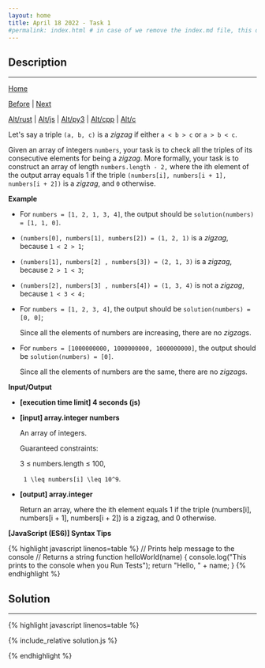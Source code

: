 ```yaml
---
layout: home
title: April 18 2022 - Task 1
#permalink: index.html # in case of we remove the index.md file, this doc will be the index page
---
```


<div class="row">
<div class="columnStmt" markdown="1">

## Description
------

[Home](../README.md)

[Before](../220415_Task_4/README.md) | [Next](../220418_Task_2/README.md)

[Alt/rust](./Alt_rust/README.md) | [Alt/js](./Alt_js/README.html) | [Alt/py3](./Alt_py3/README.md) | [Alt/cpp](./Alt_cpp/README.md) | [Alt/c](./Alt_c/README.md)

Let's say a triple `(a, b, c)` is a *zigzag* if either `a < b > c` or `a > b < c`.

Given an array of integers `numbers`, your task is to check all the triples of its consecutive elements for being a *zigzag*. More formally, your task is to construct an array of length `numbers.length - 2,` where the ith element of the output array equals 1 if the triple `(numbers[i], numbers[i + 1], numbers[i + 2])` is a *zigzag*, and `0` otherwise.


**Example**

-   For `numbers = [1, 2, 1, 3, 4]`, the output should be `solution(numbers) = [1, 1, 0]`.

-   `(numbers[0], numbers[1], numbers[2]) = (1, 2, 1)` is a *zigzag*, because `1 < 2 > 1`;
-   `(numbers[1], numbers[2] , numbers[3]) = (2, 1, 3)` is a *zigzag*, because `2 > 1 < 3`;
-   `(numbers[2], numbers[3] , numbers[4]) = (1, 3, 4)` is not a *zigzag*, because `1 < 3 < 4;`

-   For `numbers = [1, 2, 3, 4]`, the output should be `solution(numbers) = [0, 0]`;

    Since all the elements of numbers are increasing, there are no *zigzag*s.

-   For `numbers = [1000000000, 1000000000, 1000000000]`, the output should be `solution(numbers) = [0]`.

    Since all the elements of numbers are the same, there are no *zigzag*s.

**Input/Output**

* **[execution time limit] 4 seconds (js)**

* **[input] array.integer numbers**

    An array of integers.

    Guaranteed constraints:

    3 ≤ numbers.length ≤ 100,

    <code type='math/tex'> 1 \leq numbers[i] \leq 10^9</code>.

* **[output] array.integer**

    Return an array, where the ith element equals 1 if the triple (numbers[i], numbers[i + 1], numbers[i + 2]) is a zigzag, and 0 otherwise.

**[JavaScript (ES6)] Syntax Tips**

{% highlight javascript linenos=table %}
// Prints help message to the console
// Returns a string
function helloWorld(name) {
    console.log("This prints to the console when you Run Tests");
    return "Hello, " + name;
}
{% endhighlight %}

</div>
<div class="columnSol" markdown="1">

## Solution
------

{% highlight javascript linenos=table %}

{% include_relative solution.js %}

{% endhighlight %}

</div>
</div>